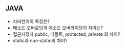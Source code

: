 ## JAVA

- 자바언어의 특징은?
- 메소드 오버로딩과 메소드 오버라이딩의 차이는?
- 접근지정자 public, 디폴트, protected, private 의 차이?
- static과 non-static의 차이?

